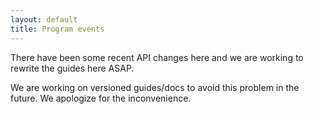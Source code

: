 ```yaml
---
layout: default
title: Program events
---
```



There have been some recent API changes here and we are working to rewrite the guides here ASAP. 

We are working on versioned guides/docs to avoid this problem in the future. We apologize for the inconvenience. 



<!-- Program events are a way to broadcast events across all Nodes that are part of a
specific Scene. Event routing is within the problem domain of the "Dispatch".

Upon instantiation of a scene, a new Dispatch is being constructed. Subsequently
it is being used in order to route arbitrary events to specific Nodes ("UI Events")
or broadcast them globally ("Program events").

Contrasting those two concepts is inevitably in order to understand the use
cases, pros and cons of using either of those routing mechanisms.

## UI Events

UIEvents can be thought of as a generalized version of the DOM eventing model.
From a conceptual point of view, UIEvents are being fired in the Dispatch:

    var dispatch = myScene.getDispatch();
    dispatch.dispatchUIEvent(path, event, payload);


As one can see, dispatchUIEvent takes in three arguments:

  - `path` - Nodes can be uniquely defined by their location in the scene graph (often
being referred to as their id). A path is a stringified representation of
a Node's location. In order to get the path of a node, its `getPath()` method can used.
  - `event` - The type of the passed in event (e.g. "click").
  - `payload` - The event payload containing the data associated with the event. Needs to be
an object.

The Node which is associated with the specified path with receive the dispatched
event. It is important to realize that even though the specified node will
receive the event **first**, the event "bubbles" up (similar to the bubbling
phase in the DOM UI Eventing model).

In order to prevent this from happening, any node between the scene node and the
final, destination node has the ability to stop further bubbling by invoking
the event payload's `stopPropagation` method.

The event payload will be decorated with the `stopPropagation` method and the
`target` property. `payload.target` references the target node that has the
previously defined path. The `path -> Node` look up is being completed before the
event bubbling phase starts.

UIEvents need to be explicitly added to nodes. While this does not affect the
set of events that can be received by the Node, it provides a way for components
to act accordingly. E.g. the DOMElement uses its `onAddUIEvent` method to
send commands to the DOMRenderer to add the appropriate event listeners to the
context or the element in question.

## Receiving events

Both program and UI events are being subscribed to through the same mechanisms,
namely the receive pattern.

Whenever a node receives an event, its `onReceive` method is being invoked.

The most naive solution to subscribe for events is therefore to simply override
the Node's onReceive method:

    node.onReceive = function(event, payload) {
        console.log(
            'Received ' + event + ' event!'
        );

        // this.receive is an alias of the original Node#onReceive method.
        // It is equivalent to
        // Node.prototype.onReceive.call(this, event, payload).
        this.receive(event, payload);
    };

This pattern is perfectly valid and especially suited when extending Node to fit
specific use cases that are fundamental to the node itself as opposed to being
reusable behaviors.

Nevertheless, this pattern has a couple of disadvantages that make it harder to
maintain in more complex applications:

1.	Impossible to extract out common functionality of otherwise functionally independent nodes.
2.	Special casing node methods leads to a less declarative programming style and a scene graph that is harder to serialize.

Extracting out common event handling functionality through the use of custom
components solves those issues. Using custom components in Famous is easy and
encouraged. The above code can be factored out into a custom component
encapsulating the event logging into a kind of "black box".

    var myComponent = {
        onReceive: function(event, payload) {
            console.log(
                'Received ' + event + ' event!'
            );
        }
    };
    node.addComponent(myComponent);

While looking syntactically similar, the use of `addComponent` leads to a more
structured approach towards event handling, reason being that a node can have an
arbitrary number of components.

## Program Events

In contrast to UI events, program events are global. This means that they are
not associated with a specific Node, but are broadcasted across all nodes that
are part of the Scene that maintains the Dispatch.

    var dispatch = myScene.getDispatch();
    dispatch.dispatchEvent(event, payload);

This fundamental difference is reflected in the `dispatchEvent`'s' function
signature. It is equivalent to the one used by `dispatchUIEvent`, except that it
does not accept a path.

Main differences concerning the flow of events include:

1. UI Events simulate DOM-like **event bubbling**. As a direct consequence, the scene graph is being traversed **upwards**, which means that children can react to events previous to their ancestors. They can stop this using `stopPropagation`.
2. Program events **"flow down"**: The scene graph is being traversed using a **breadth first search**. Ancestors receive events before their children. There is no way to stop this process. The fact that there is no "final", target node differentiates this eventing model from the DOM's native capturing phase.

## Putting it all together

In the following example we create a very simple example showing off the
combination of program and UI events.

Basically, we're going to display two DOMElements, each of which is moving along
the x or y axis.

The values for their offsets is being determined by the user's mouse position.

Our Axis class inherits from Node. It has a DOMElement on it in order to display
the current offset. It also has a direction associated with it. The direction
can either be 'x' or 'y'.

    function Axis(direction) {
        Node.call(this);
        this._direction = direction;
        this._domElement = new DOMElement(this);
        this.setSizeMode('render', 'render');
    }

    Axis.prototype = Object.create(Node.prototype);
    Axis.prototype.constructor = Node;

The axis receives globally dispatched program events. It determines if it is
responsible for the event (e.g. Axis('x') exclusively handles x events) and
sets its offset and content accordingly.

    Axis.prototype.onReceive = function onReceive(type, offset) {
        if (type === this._direction) {
            if (this._direction === 'x') {
                this.setPosition(offset, 0);
            } else {
                this.setPosition(0, offset);
            }
            this._domElement.setContent(offset);
        }
        this.receive(type, offset);
    };

The background node's DOMElement is being used in order to listen for
`mousemove` events. It dispatches the locally received DOM UI event as a
program event using the node's emit method. `this.emit(event, payload)` is a
shorthand for
`scene.getDispatch().dispatchUIEvent(Node.getLocation(), ev, payload)`.

    function Background() {
        Node.call(this);
        this._domElement = new DOMElement(this, {
            properties: {
                background: '#eee'
            }
        });

        // addUIEvent is being used in order to instruct the node's DOMElement
        // to add the appropriate event listener through the DOMRenderer.
        // DOM events are being emitted as UI Events and routed accordingly.
        this.addUIEvent('mousemove');
    }

    Background.prototype = Object.create(Node.prototype);
    Background.prototype.constructor = Node;


    Background.prototype.onReceive = function onReceive(type, ev) {
        if (type === 'mousemove') {
            // dispatch globally
            this.emit('x', ev.x).emit('y', ev.y);
        }
        this.receive(type, ev);
    };

Finally, in order to set up the scene graph, we instantiate a new scene, add the
background and the two axes.

    var scene = FamousEngine.createScene();
    var root = scene.addChild(new Background());
    root.addChild(new Axis('x'));
    root.addChild(new Axis('y'));

In this example, we didn't use any custom components, but could have factored
out the `onReceive` methods into separate reusable components encapsulating
behaviors.
 -->